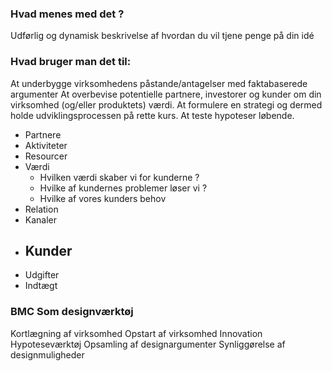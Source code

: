 ### Hvad menes med det ?
Udførlig og dynamisk beskrivelse af hvordan du vil tjene penge på din idé

### Hvad bruger man det til:

At underbygge virksomhedens påstande/antagelser med faktabaserede argumenter
At overbevise potentielle partnere, investorer og kunder om din virksomhed (og/eller produktets) værdi.
At formulere en strategi og dermed holde udviklingsprocessen på rette kurs.
At teste hypoteser løbende. 

- Partnere
- Aktiviteter
- Resourcer
- Værdi
	- Hvilken værdi skaber vi for kunderne ?
	- Hvilke af kundernes problemer løser vi ?
	- Hvilke af vores kunders behov 
- Relation
- Kanaler
- Kunder
	- 
- Udgifter
- Indtægt

### BMC Som designværktøj
Kortlægning af virksomhed
Opstart af virksomhed
Innovation
Hypoteseværktøj
Opsamling af designargumenter
Synliggørelse af designmuligheder